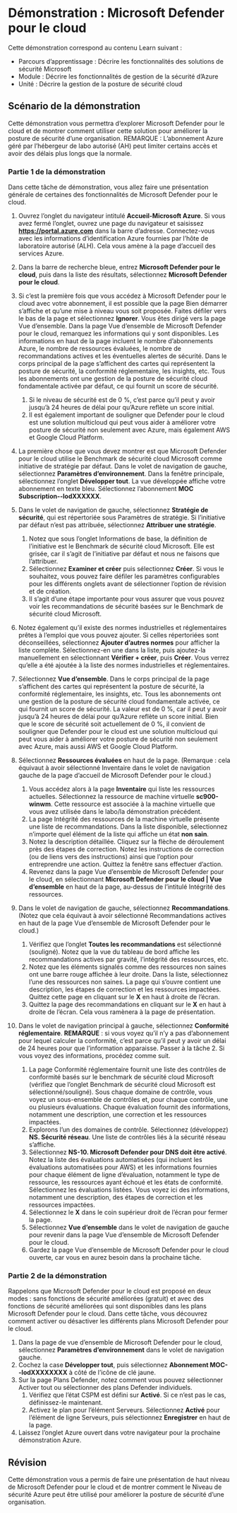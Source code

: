 <!---
---
Démonstration : Titre : « Microsoft Defender pour le cloud » Parcours d’apprentissage/Module/Unité : « Parcours d’apprentissage : Décrire les fonctionnalités des solutions de sécurité Microsoft ; Module 2 : Décrire les fonctionnalités de gestion de la sécurité d’Azure ; Unité 3 : Décrire la gestion de la posture de sécurité cloud »
---
--->

# Démonstration : Microsoft Defender pour le cloud

Cette démonstration correspond au contenu Learn suivant :

- Parcours d’apprentissage : Décrire les fonctionnalités des solutions de sécurité Microsoft
- Module : Décrire les fonctionnalités de gestion de la sécurité d’Azure
- Unité : Décrire la gestion de la posture de sécurité cloud

## Scénario de la démonstration

Cette démonstration vous permettra d’explorer Microsoft Defender pour le cloud et de montrer comment utiliser cette solution pour améliorer la posture de sécurité d’une organisation.  REMARQUE : L’abonnement Azure géré par l’hébergeur de labo autorisé (AH) peut limiter certains accès et avoir des délais plus longs que la normale.

### Partie 1 de la démonstration

Dans cette tâche de démonstration, vous allez faire une présentation générale de certaines des fonctionnalités de Microsoft Defender pour le cloud.

1. Ouvrez l’onglet du navigateur intitulé **Accueil-Microsoft Azure**.  Si vous avez fermé l’onglet, ouvrez une page du navigateur et saisissez **https://portal.azure.com** dans la barre d’adresse. Connectez-vous avec les informations d’identification Azure fournies par l’hôte de laboratoire autorisé (ALH).  Cela vous amène à la page d’accueil des services Azure.

1. Dans la barre de recherche bleue, entrez **Microsoft Defender pour le cloud**, puis dans la liste des résultats, sélectionnez **Microsoft Defender pour le cloud**.

1. Si c’est la première fois que vous accédez à Microsoft Defender pour le cloud avec votre abonnement, il est possible que la page Bien démarrer s’affiche et qu’une mise à niveau vous soit proposée.  Faites défiler vers le bas de la page et sélectionnez **Ignorer**.  Vous êtes dirigé vers la page Vue d’ensemble. Dans la page Vue d’ensemble de Microsoft Defender pour le cloud, remarquez les informations qui y sont disponibles.  Les informations en haut de la page incluent le nombre d’abonnements Azure, le nombre de ressources évaluées, le nombre de recommandations actives et les éventuelles alertes de sécurité.  Dans le corps principal de la page s’affichent des cartes qui représentent la posture de sécurité, la conformité réglementaire, les insights, etc.  Tous les abonnements ont une gestion de la posture de sécurité cloud fondamentale activée par défaut, ce qui fournit un score de sécurité.  
    1. Si le niveau de sécurité est de 0 %, c’est parce qu’il peut y avoir jusqu’à 24 heures de délai pour qu’Azure reflète un score initial.  
    1. Il est également important de souligner que Defender pour le cloud est une solution multicloud qui peut vous aider à améliorer votre posture de sécurité non seulement avec Azure, mais également AWS et Google Cloud Platform.

1. La première chose que vous devez montrer est que Microsoft Defender pour le cloud utilise le Benchmark de sécurité cloud Microsoft comme initiative de stratégie par défaut.  Dans le volet de navigation de gauche, sélectionnez **Paramètres d’environnement**. Dans la fenêtre principale, sélectionnez l’onglet **Développer tout**.  La vue développée affiche votre abonnement en texte bleu.  Sélectionnez l’abonnement **MOC Subscription--lodXXXXXX**.

1. Dans le volet de navigation de gauche, sélectionnez **Stratégie de sécurité**, qui est répertoriée sous Paramètres de stratégie. Si l’initiative par défaut n’est pas attribuée, sélectionnez **Attribuer une stratégie**.
    1. Notez que sous l’onglet Informations de base, la définition de l’initiative est le Benchmark de sécurité cloud Microsoft.  Elle est grisée, car il s’agit de l’initiative par défaut et nous ne faisons que l’attribuer.
    1. Sélectionnez **Examiner et créer** puis sélectionnez **Créer**. Si vous le souhaitez, vous pouvez faire défiler les paramètres configurables pour les différents onglets avant de sélectionner l’option de révision et de création.
    1. Il s’agit d’une étape importante pour vous assurer que vous pouvez voir les recommandations de sécurité basées sur le Benchmark de sécurité cloud Microsoft.  

1. Notez également qu’il existe des normes industrielles et réglementaires prêtes à l’emploi que vous pouvez ajouter. Si celles répertoriées sont déconseillées, sélectionnez **Ajouter d’autres normes** pour afficher la liste complète.  Sélectionnez-en une dans la liste, puis ajoutez-la manuellement en sélectionnant **Vérifier + créer**, puis **Créer**.  Vous verrez qu’elle a été ajoutée à la liste des normes industrielles et réglementaires.

1. Sélectionnez **Vue d’ensemble**.  Dans le corps principal de la page s’affichent des cartes qui représentent la posture de sécurité, la conformité réglementaire, les insights, etc.  Tous les abonnements ont une gestion de la posture de sécurité cloud fondamentale activée, ce qui fournit un score de sécurité. La valeur est de 0 %, car il peut y avoir jusqu’à 24 heures de délai pour qu’Azure reflète un score initial.  Bien que le score de sécurité soit actuellement de 0 %, il convient de souligner que Defender pour le cloud est une solution multicloud qui peut vous aider à améliorer votre posture de sécurité non seulement avec Azure, mais aussi AWS et Google Cloud Platform.

1. Sélectionnez **Ressources évaluées** en haut de la page.  (Remarque : cela équivaut à avoir sélectionné Inventaire dans le volet de navigation gauche de la page d’accueil de Microsoft Defender pour le cloud.)
    1. Vous accédez alors à la page **Inventaire** qui liste les ressources actuelles. Sélectionnez la ressource de machine virtuelle **sc900-winwm**. Cette ressource est associée à la machine virtuelle que vous avez utilisée dans le labo/la démonstration précédent.
    1. La page Intégrité des ressources de la machine virtuelle présente une liste de recommandations.  Dans la liste disponible, sélectionnez n’importe quel élément de la liste qui affiche un état **non sain**.
    1. Notez la description détaillée.  Cliquez sur la flèche de déroulement près des étapes de correction. Notez les instructions de correction (ou de liens vers des instructions) ainsi que l’option pour entreprendre une action.  Quittez la fenêtre sans effectuer d’action.
    1. Revenez dans la page Vue d’ensemble de Microsoft Defender pour le cloud, en sélectionnant **Microsoft Defender pour le cloud | Vue d’ensemble** en haut de la page, au-dessus de l’intitulé Intégrité des ressources.

1. Dans le volet de navigation de gauche, sélectionnez **Recommandations**.  (Notez que cela équivaut à avoir sélectionné Recommandations actives en haut de la page Vue d’ensemble de Microsoft Defender pour le cloud.)
    1. Vérifiez que l’onglet **Toutes les recommandations** est sélectionné (souligné).  Notez que la vue du tableau de bord affiche les recommandations actives par gravité, l’intégrité des ressources, etc.
    1. Notez que les éléments signalés comme des ressources non saines ont une barre rouge affichée à leur droite.  Dans la liste, sélectionnez l’une des ressources non saines.  La page qui s’ouvre contient une description, les étapes de correction et les ressources impactées. Quittez cette page en cliquant sur le **X** en haut à droite de l’écran.
    1. Quittez la page des recommandations en cliquant sur le **X** en haut à droite de l’écran. Cela vous ramènera à la page de présentation.

1. Dans le volet de navigation principal à gauche, sélectionnez **Conformité réglementaire**.  **REMARQUE** : si vous voyez qu’il n’y a pas d’abonnement pour lequel calculer la conformité, c’est parce qu’il peut y avoir un délai de 24 heures pour que l’information apparaisse. Passer à la tâche 2.  Si vous voyez des informations, procédez comme suit.
    1. La page Conformité réglementaire fournit une liste des contrôles de conformité basés sur le benchmark de sécurité cloud Microsoft (vérifiez que l’onglet Benchmark de sécurité cloud Microsoft est sélectionné/souligné). Sous chaque domaine de contrôle, vous voyez un sous-ensemble de contrôles et, pour chaque contrôle, une ou plusieurs évaluations. Chaque évaluation fournit des informations, notamment une description, une correction et les ressources impactées.
    1. Explorons l’un des domaines de contrôle. Sélectionnez (développez) **NS. Sécurité réseau**. Une liste de contrôles liés à la sécurité réseau s’affiche.
    1. Sélectionnez **NS-10. Microsoft Defender pour DNS doit être activé**. Notez la liste des évaluations automatisées (qui incluent les évaluations automatisées pour AWS) et les informations fournies pour chaque élément de ligne d’évaluation, notamment le type de ressource, les ressources ayant échoué et les états de conformité. Sélectionnez les évaluations listées.  Vous voyez ici des informations, notamment une description, des étapes de correction et les ressources impactées.
    1. Sélectionnez le **X** dans le coin supérieur droit de l’écran pour fermer la page.
    1. Sélectionnez **Vue d’ensemble** dans le volet de navigation de gauche pour revenir dans la page Vue d’ensemble de Microsoft Defender pour le cloud.
    1. Gardez la page Vue d’ensemble de Microsoft Defender pour le cloud ouverte, car vous en aurez besoin dans la prochaine tâche.

### Partie 2 de la démonstration

Rappelons que Microsoft Defender pour le cloud est proposé en deux modes : sans fonctions de sécurité améliorées (gratuit) et avec des fonctions de sécurité améliorées qui sont disponibles dans les plans Microsoft Defender pour le cloud. Dans cette tâche, vous découvrez comment activer ou désactiver les différents plans Microsoft Defender pour le cloud.

1. Dans la page de vue d’ensemble de Microsoft Defender pour le cloud, sélectionnez **Paramètres d’environnement** dans le volet de navigation gauche.
1. Cochez la case **Développer tout**, puis sélectionnez **Abonnement MOC--lodXXXXXXXX** à côté de l’icône de clé jaune.
1. Sur la page Plans Defender, notez comment vous pouvez sélectionner Activer tout ou sélectionner des plans Defender individuels. 
    1. Vérifiez que l’état CSPM est défini sur **Activé**. Si ce n’est pas le cas, définissez-le maintenant.  
    1. Activez le plan pour l’élément Serveurs.  Sélectionnez **Activé** pour l’élément de ligne Serveurs, puis sélectionnez **Enregistrer** en haut de la page.
1. Laissez l’onglet Azure ouvert dans votre navigateur pour la prochaine démonstration Azure.

## Révision

Cette démonstration vous a permis de faire une présentation de haut niveau de Microsoft Defender pour le cloud et de montrer comment le Niveau de sécurité Azure peut être utilisé pour améliorer la posture de sécurité d’une organisation.
